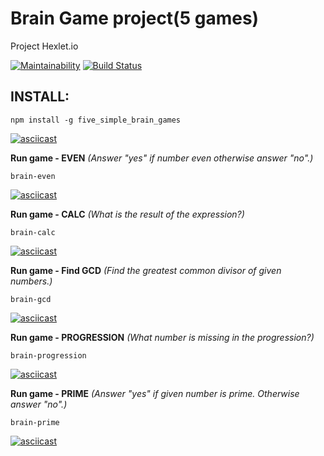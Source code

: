 # Brain Game project(5 games)

Project Hexlet.io

[![Maintainability](https://api.codeclimate.com/v1/badges/dbda8674c0fbc65eaefb/maintainability)](https://codeclimate.com/github/Nero28/frontend-project-lvl1/maintainability)
[![Build Status](https://travis-ci.org/Nero28/frontend-project-lvl1.svg?branch=master)](https://travis-ci.org/Nero28/frontend-project-lvl1)


## INSTALL:

```npm install -g five_simple_brain_games```



[![asciicast](https://asciinema.org/a/a2r6DtEGZGulRdMNvkrbw7uYF.svg)](https://asciinema.org/a/a2r6DtEGZGulRdMNvkrbw7uYF)




**Run game - EVEN** *(Answer "yes" if number even otherwise answer "no".)*

```brain-even```



[![asciicast](https://asciinema.org/a/8xuZ3b87cpPso4ejxKxNT66ik.svg)](https://asciinema.org/a/8xuZ3b87cpPso4ejxKxNT66ik)




**Run game - CALC** *(What is the result of the expression?)*

```brain-calc```



[![asciicast](https://asciinema.org/a/nIwIj8M5v58VOQzq5wIYfNXdu.svg)](https://asciinema.org/a/nIwIj8M5v58VOQzq5wIYfNXdu)




**Run game - Find GCD** *(Find the greatest common divisor of given numbers.)*

```brain-gcd```



[![asciicast](https://asciinema.org/a/tf0RZaYibesY9ZejODqFMsLdE.svg)](https://asciinema.org/a/tf0RZaYibesY9ZejODqFMsLdE)




**Run game - PROGRESSION** *(What number is missing in the progression?)*

```brain-progression```



[![asciicast](https://asciinema.org/a/t9avEvhjXFdtUP8RONT0BM5nE.svg)](https://asciinema.org/a/t9avEvhjXFdtUP8RONT0BM5nE)




**Run game - PRIME** *(Answer "yes" if given number is prime. Otherwise answer "no".)*

```brain-prime```



[![asciicast](https://asciinema.org/a/LYsLjFmhnZOUWHXRmmSvwO2w7.svg)](https://asciinema.org/a/LYsLjFmhnZOUWHXRmmSvwO2w7)

